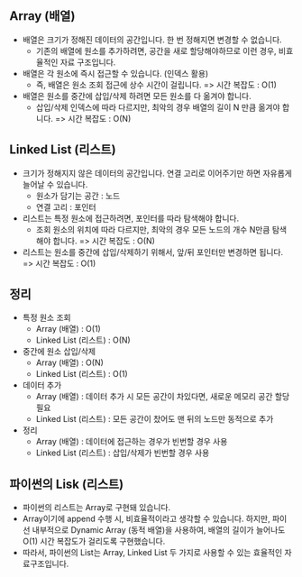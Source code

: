 ## Array (배열)
- 배열은 크기가 정해진 데이터의 공간입니다. 한 번 정해지면 변경할 수 없습니다.
  - 기존의 배열에 원소를 추가하려면, 공간을 새로 할당해야하므로 이런 경우, 비효율적인 자료 구조입니다.
- 배열은 각 원소에 즉시 접근할 수 있습니다. (인덱스 활용)
  - 즉, 배열은 원소 조회 접근에 상수 시간이 걸립니다. => 시간 복잡도 : O(1)
- 배열은 원소를 중간에 삽입/삭제 하려면 모든 원소를 다 옮겨야 합니다.
  - 삽입/삭제 인덱스에 따라 다르지만, 최악의 경우 배열의 길이 N 만큼 옮겨야 합니다. => 시간 복잡도 : O(N)

## Linked List (리스트)
- 크기가 정해지지 않은 데이터의 공간입니다. 연결 고리로 이어주기만 하면 자유롭게 늘어날 수 있습니다.
  - 원소가 담기는 공간 : 노드
  - 연결 고리 : 포인터
- 리스트는 특정 원소에 접근하려면, 포인터를 따라 탐색해야 합니다.
  - 조회 원소의 위치에 따라 다르지만, 최악의 경우 모든 노드의 개수 N만큼 탐색해야 합니다. => 시간 복잡도 : O(N)
- 리스트는 원소를 중간에 삽입/삭제하기 위해서, 앞/뒤 포인터만 변경하면 됩니다. => 시간 복잡도 : O(1)

## 정리
- 특정 원소 조회
  - Array (배열) : O(1)
  - Linked List (리스트) : O(N)
- 중간에 원소 삽입/삭제
  - Array (배열) : O(N)
  - Linked List (리스트) : O(1)
- 데이터 추가
  - Array (배열) : 데이터 추가 시 모든 공간이 차있다면, 새로운 메모리 공간 할당 필요
  - Linked List (리스트) : 모든 공간이 찼어도 맨 뒤의 노드만 동적으로 추가
- 정리
  - Array (배열) : 데이터에 접근하는 경우가 빈번할 경우 사용
  - Linked List (리스트) : 삽입/삭제가 빈번할 경우 사용

## 파이썬의 Lisk (리스트)
- 파이썬의 리스트는 Array로 구현돼 있습니다.
- Array이기에 append 수행 시, 비효율적이라고 생각할 수 있습니다.
  하지만, 파이선 내부적으로 Dynamic Array (동적 배열)을 사용하여, 배열의 길이가 늘어나도 O(1) 시간 복잡도가 걸리도록 구현했습니다.
- 따라서, 파이썬의 List는 Array, Linked List 두 가지로 사용할 수 있는 효율적인 자료구조입니다.